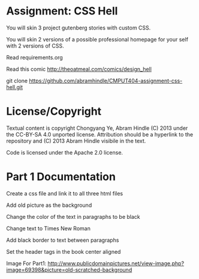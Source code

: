 Assignment: CSS Hell
====================

You will skin 3 project gutenberg stories with custom CSS.

You will skin 2 versions of a possible professional homepage for your
self with 2 versions of CSS.

Read requirements.org

Read this comic http://theoatmeal.com/comics/design_hell

git clone https://github.com/abramhindle/CMPUT404-assignment-css-hell.git

License/Copyright
=================

Textual content is copyright Chongyang Ye, Abram Hindle (C) 2013 under the CC-BY-SA
4.0 unported license. Attribution should be a hyperlink to the
repository and (C) 2013 Abram Hindle visibile in the text.

Code is licensed under the Apache 2.0 license.



Part 1 Documentation
=================
Create a css file and link it to all three html files

Add old picture as the background

Change the color of the text in paragraphs to be black

Change text to Times New Roman

Add black border to text between paragraphs

Set the header tags in the book center aligned
 
Image For Part1:
http://www.publicdomainpictures.net/view-image.php?image=69398&picture=old-scratched-background


